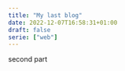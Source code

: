 ```yaml
---
title: "My last blog"
date: 2022-12-07T16:58:31+01:00
draft: false
serie: ["web"]
---
```

second part
